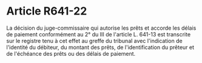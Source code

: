 # Article R641-22

La décision du juge-commissaire qui autorise les prêts et accorde les délais de paiement conformément au 2° du III de l'article L. 641-13 est transcrite sur le registre tenu à cet effet au greffe du tribunal avec l'indication de l'identité du débiteur, du montant des prêts, de l'identification du prêteur et de l'échéance des prêts ou des délais de paiement.
